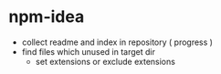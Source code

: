 # npm-idea
- collect readme and index in repository ( progress )
- find files which unused in target dir
  - set extensions or exclude extensions
